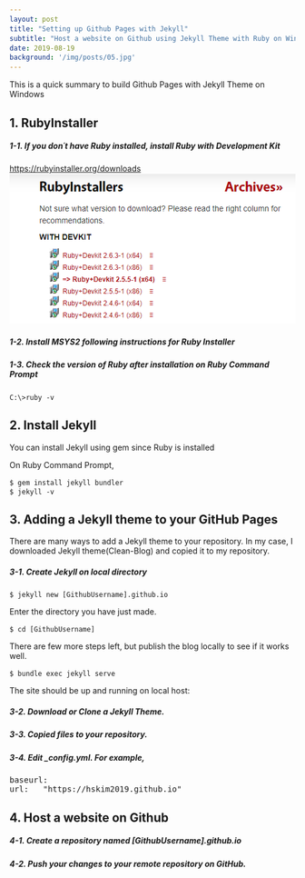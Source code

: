 ```yaml
---
layout: post
title: "Setting up Github Pages with Jekyll"
subtitle: "Host a website on Github using Jekyll Theme with Ruby on Windows"
date: 2019-08-19
background: '/img/posts/05.jpg'
---
```


<p>This is a quick summary to build Github Pages with Jekyll Theme on Windows</p>

<h2 class="section-heading">1. RubyInstaller</h2>
<h5>1-1. If you don´t have Ruby installed, install Ruby with Development Kit</h5>
<a href="https://rubyinstaller.org/downloads/">https://rubyinstaller.org/downloads</a>
<img src="/img/posts/190819/rubyinstaller.PNG" alt="RubyInstaller Page">

<h5>1-2. Install MSYS2 following instructions for Ruby Installer</h5>
<h5>1-3. Check the version of Ruby after installation on Ruby Command Prompt</h5>
<pre class="highlight"><code>C:\>ruby -v</code></pre>

<h2 class="section-heading">2. Install Jekyll</h2>
<p>You can install Jekyll using gem since Ruby is installed</p>
<p>On Ruby Command Prompt,</p>
<pre class="highlight"><code>$ gem install jekyll bundler
$ jekyll -v</code></pre>

<h2 class="section-heading">3. Adding a Jekyll theme to your GitHub Pages</h2>
<p>There are many ways to add a Jekyll theme to your repository. In my case, I downloaded Jekyll theme(Clean-Blog) and copied it to my repository.</p>

<h5>3-1. Create Jekyll on local directory</h5>
<pre class="highlight"><code>$ jekyll new [GithubUsername].github.io</code></pre>

<p>Enter the directory you have just made.</p>
<pre class="highlight"><code>$ cd [GithubUsername]</code></pre>

<p>There are few more steps left, but publish the blog locally to see if it works well.</p>
<pre class="highlight"><code>$ bundle exec jekyll serve</code></pre>

<p>The site should be up and running on local host:</p>
<http://127.0.0.1:4000/>

<h5>3-2. Download or Clone a Jekyll Theme.</h5>
<h5>3-3. Copied files to your repository.</h5>
<h5>3-4. Edit _config.yml. For example, </h5>
<pre class="highlight">
baseurl:            
url:   "https://hskim2019.github.io"</pre>

<h2 class="section-heading">4. Host a website on Github</h2>
<h5>4-1. Create a repository named [GithubUsername].github.io</h5>
<h5>4-2. Push your changes to your remote repository on GitHub.</h5>


